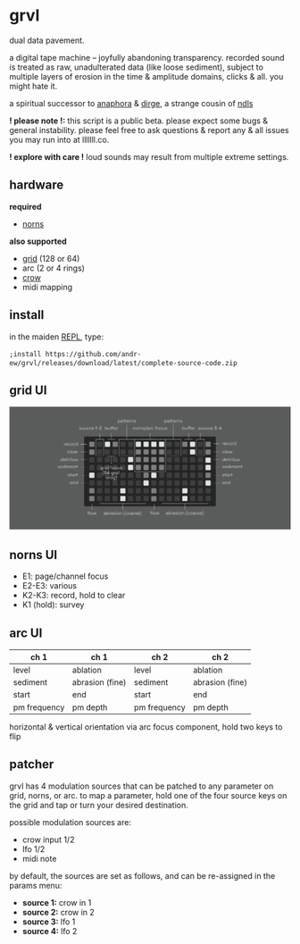 # grvl

dual data pavement. 

a digital tape machine – joyfully abandoning transparency. recorded sound is treated as raw, unadulterated data (like loose sediment), subject to multiple layers of erosion in the time & amplitude domains, clicks & all. you might hate it.

a spiritual successor to [anaphora](https://github.com/andr-ew/prosody#anaphora) & [dirge](https://github.com/andr-ew/prosody#dirge), a strange cousin of [ndls](https://github.com/andr-ew/ndls)

**! please note !:** this script is a public beta. please expect some bugs & general instability. please feel free to ask questions & report any & all issues you may run into at lllllll.co.

**! explore with care !** loud sounds may result from multiple extreme settings.

## hardware

**required**

- [norns](https://github.com/p3r7/awesome-monome-norns)

**also supported**

- [grid](https://monome.org/docs/grid/) (128 or 64)
- arc (2 or 4 rings)
- [crow](https://monome.org/docs/crow/)
- midi mapping

## install

in the maiden [REPL](https://monome.org/docs/norns/image/wifi_maiden-images/install-repl.png), type:

```
;install https://github.com/andr-ew/grvl/releases/download/latest/complete-source-code.zip
```

## grid UI

![diagram of the grid interface. text description forthcoming](/lib/doc/grvl_grid.png)

## norns UI

- E1: page/channel focus
- E2-E3: various
- K2-K3: record, hold to clear
- K1 (hold): survey

## arc UI

| ch 1   | ch 1     | ch 2   | ch 2     |
| ------ | -------- | ------ | -------- |
| level  | ablation | level  | ablation |
| sediment | abrasion (fine) | sediment | abrasion (fine) |
| start    | end             | start    | end           |
| pm frequency | pm depth | pm frequency | pm depth |

horizontal & vertical orientation via arc focus component, hold two keys to flip

## patcher

grvl has 4 modulation sources that can be patched to any parameter on grid, norns, or arc. to map a parameter, hold one of the four source keys on the grid and tap or turn your desired destination.

possible modulation sources are:
 - crow input 1/2
 - lfo 1/2
 - midi note

by default, the sources are set as follows, and can be re-assigned in the params menu:
- **source 1:** crow in 1
- **source 2:** crow in 2
- **source 3:** lfo 1
- **source 4:** lfo 2

